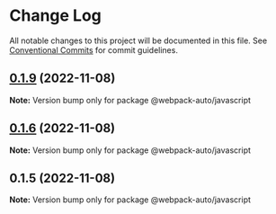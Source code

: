 # Change Log

All notable changes to this project will be documented in this file.
See [Conventional Commits](https://conventionalcommits.org) for commit guidelines.

## [0.1.9](https://github.com/ShadyMind/webpack-auto/compare/v0.1.6...v0.1.9) (2022-11-08)

**Note:** Version bump only for package @webpack-auto/javascript





## [0.1.6](https://github.com/ShadyMind/webpack-auto/compare/v0.1.5...v0.1.6) (2022-11-08)

**Note:** Version bump only for package @webpack-auto/javascript





## 0.1.5 (2022-11-08)

**Note:** Version bump only for package @webpack-auto/javascript
